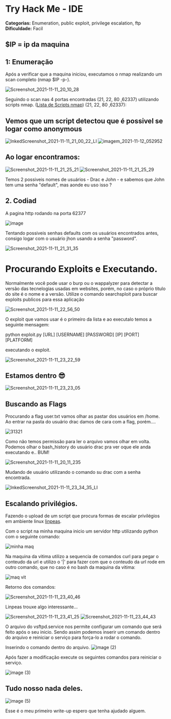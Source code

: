 # Try Hack Me - IDE

**Categorias:** Enumeration, public exploit, privilege escalation, ftp  
**Dificuldade:** Facil  

## $IP = ip da maquina

## 1: Enumeração

Após a verificar que a maquina iniciou, executamos o nmap realizando um scan completo (nmap $IP -p-).

![Screenshot_2021-11-11_20_10_28](https://user-images.githubusercontent.com/32500664/141431465-63e9d447-a12a-48c5-80fc-43994a2f56ae.png)

Seguindo o scan nas 4 portas encontradas (21, 22, 80 ,62337) utilizando scripts nmap. ([Lista de Scripts nmap](https://nmap.org/nsedoc/)) (21, 22, 80 ,62337):

## Vemos que um script detectou que é possivel se logar como anonymous

![InkedScreenshot_2021-11-11_21_00_22_LI](https://user-images.githubusercontent.com/32500664/141433252-aa447938-c761-4861-beea-5f3759026026.jpg)
![imagem_2021-11-12_052952](https://user-images.githubusercontent.com/32500664/141435523-bfcee4b4-9ca9-4315-8e2b-cb0b518e77ce.png)

## Ao logar encontramos:

![Screenshot_2021-11-11_21_25_21](https://user-images.githubusercontent.com/32500664/141433697-bfefe08f-eb36-4261-b010-e4dc63d90dd0.png)
![Screenshot_2021-11-11_21_25_29](https://user-images.githubusercontent.com/32500664/141433726-06dd1a67-d45a-4167-b392-2343977a85a3.png)

Temos 2 possiveis nomes de usuários - Drac e John - e sabemos que John tem uma senha "default", mas aonde eu uso isso ?

## 2. Codiad
A pagina http rodando na porta 62377 

![image](https://user-images.githubusercontent.com/32500664/141434714-1a5c7132-3cd0-4e74-8153-7ce53b71ccf8.png)

Tentando possiveis senhas defaults com os usuários encontrados antes, consigo logar com o usuário jhon usando a senha "password".

![Screenshot_2021-11-11_21_31_35](https://user-images.githubusercontent.com/32500664/141436391-68241763-25ef-48ef-864d-f8ae91459086.png)

# Procurando Exploits e Executando.

Normalmente você pode usar o burp ou o wappalyzer para detectar a versão das tecnelogias usadas em websites, porém, no caso o próprio titulo do site é o nome e a versão. Utilize o comando searchsploit para buscar exploits publicos para essa aplicação

![Screenshot_2021-11-11_22_56_50](https://user-images.githubusercontent.com/32500664/141437088-65b3b9e3-fbf4-4215-a8b1-d995f12e76b6.png)

O exploit que vamos usar é o primeiro da lista e ao executalo temos a seguinte mensagem:

python exploit.py [URL] [USERNAME] [PASSWORD] [IP] [PORT] [PLATFORM]

executando o exploit.

![Screenshot_2021-11-11_23_22_59](https://user-images.githubusercontent.com/32500664/141437559-4f23a7fd-f02c-4d23-8613-3c0122b3df90.png)

## Estamos dentro 😎
![Screenshot_2021-11-11_23_23_05](https://user-images.githubusercontent.com/32500664/141437566-b596b513-5db5-4cfe-950b-9457a615ccf4.png)

## Buscando as Flags

Procurando a flag user.txt vamos olhar as pastar dos usuários em /home. Ao entrar na pasta do usuário drac damos de cara com a flag, porém....

![31321](https://user-images.githubusercontent.com/32500664/141438196-444580d7-6230-4200-b5da-0c94fe327b43.png)

Como não temos permissão para ler o arquivo vamos olhar em volta.
Podemos olhar o bash_history do usuário drac pra ver oque ele anda executando e.. BUM!

![Screenshot_2021-11-11_20_11_235](https://user-images.githubusercontent.com/32500664/141438716-b24a9ba0-8962-4215-8a3e-2f66d8297044.png)

Mudando de usuário utilizando o comando su drac com a senha encontrada.

![InkedScreenshot_2021-11-11_23_34_35_LI](https://user-images.githubusercontent.com/32500664/141439281-d44ef266-e6cf-46b4-bd29-53390a26aafe.jpg)

## Escalando privilégios. 

Fazendo o upload de um script que procura formas de escalar privilégios em ambiente linux [linpeas](https://github.com/carlospolop/PEASS-ng/tree/master/linPEAS).

Com o script na minha maquina inicio um servidor http utilizando python com o seguinte comando:

![minha maq](https://user-images.githubusercontent.com/32500664/141440269-f411c57a-0a20-4d63-b131-9cd1c5e31b4c.png)

Na maquina da vitima utilizo a sequencia de comandos curl para pegar o conteudo da url e utilizo o '|' para fazer com que o conteudo da url rode em outro comando, que no caso é no bash da maquina da vitima:

![maq vit](https://user-images.githubusercontent.com/32500664/141440302-0e53a1bb-a434-405b-a14f-2737ea3ca7e7.jpg)

Retorno dos comandos:

![Screenshot_2021-11-11_23_40_46](https://user-images.githubusercontent.com/32500664/141441250-aa434576-c7d2-46dc-835f-f1b3c3d33ac3.png)

Linpeas trouxe algo interessante...

![Screenshot_2021-11-11_23_41_25](https://user-images.githubusercontent.com/32500664/141441395-ed3e5667-d471-403b-9529-897e09777881.png)
![Screenshot_2021-11-11_23_44_43](https://user-images.githubusercontent.com/32500664/141441518-3cdadc27-6e8d-40ce-b297-ef34226c494e.png)

O arquivo do vsftpd.service nos permite configurar um comando que será feito após o seu inicio.
Sendo assim podemos inserir um comando dentro do arquivo e reiniciar o serviço para força-lo a rodar o comando.

Inserindo o comando dentro do arquivo.
![image (2)](https://user-images.githubusercontent.com/32500664/141442137-a91bf16f-6b3a-4fb9-8958-6987a6c5515b.png)

Após fazer a modificação execute os seguintes comandos para reiniciar o serviço.

![image (3)](https://user-images.githubusercontent.com/32500664/141442519-e140b96c-e519-447a-b6a9-72700b06201a.png)

## Tudo nosso nada deles.

![image (5)](https://user-images.githubusercontent.com/32500664/141442581-9bbda547-c9c9-42f9-b4ef-17d53200403a.png)

Esse é o meu primeiro write-up espero que tenha ajudado alguem.



